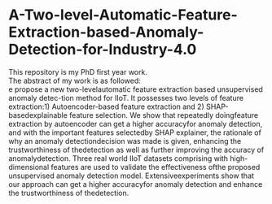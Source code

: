 # A-Two-level-Automatic-Feature-Extraction-based-Anomaly-Detection-for-Industry-4.0

This repository is my PhD first year work. 
<br>
The abstract of my work is as followed:
<br>
e propose a new two-levelautomatic feature extraction based unsupervised anomaly detec-tion method for IIoT. It possesses two levels of feature extraction:1) Autoencoder-based feature extraction and 2) SHAP-basedexplainable feature selection. We show that repeatedly doingfeature extraction by autoencoder can get a higher accuracyfor anomaly detection, and with the important features selectedby SHAP explainer, the rationale of why an anomaly detectiondecision was made is given, enhancing the trustworthiness of thedetection as well as further improving the accuracy of anomalydetection. Three real world IIoT datasets comprising with high-dimensional features are used to validate the effectiveness ofthe proposed unsupervised anomaly detection model. Extensiveexperiments show that our approach can get a higher accuracyfor anomaly detection and enhance the trustworthiness of thedetection.
